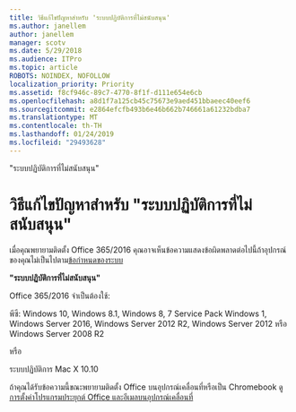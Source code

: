 ```yaml
---
title: วิธีแก้ไขปัญหาสำหรับ 'ระบบปฏิบัติการที่ไม่สนับสนุน'
ms.author: janellem
author: janellem
manager: scotv
ms.date: 5/29/2018
ms.audience: ITPro
ms.topic: article
ROBOTS: NOINDEX, NOFOLLOW
localization_priority: Priority
ms.assetid: f8cf946c-89c7-4770-8f1f-d111e654e6cb
ms.openlocfilehash: a8d1f7a125cb45c75673e9aed451bbaeec40eef6
ms.sourcegitcommit: e2864efcfb493b6e46b662b746661a61232bdba7
ms.translationtype: MT
ms.contentlocale: th-TH
ms.lasthandoff: 01/24/2019
ms.locfileid: "29493628"
---
```

"ระบบปฏิบัติการที่ไม่สนับสนุน"

# <a name="solutions-for-unsupported-operating-system"></a>วิธีแก้ไขปัญหาสำหรับ "ระบบปฏิบัติการที่ไม่สนับสนุน"

เมื่อคุณพยายามติดตั้ง Office 365/2016 คุณอาจเห็นข้อความแสดงข้อผิดพลาดต่อไปนี้ถ้าอุปกรณ์ของคุณไม่เป็นไปตาม[ข้อกำหนดของระบบ](https://products.office.com/office-system-requirements)
  
 **"ระบบปฏิบัติการที่ไม่สนับสนุน"**
  
Office 365/2016 จำเป็นต้องใช้:
  
พีซี: Windows 10, Windows 8.1, Windows 8, 7 Service Pack Windows 1, Windows Server 2016, Windows Server 2012 R2, Windows Server 2012 หรือ Windows Server 2008 R2
  
หรือ
  
ระบบปฏิบัติการ Mac X 10.10
  
ถ้าคุณได้รับข้อความนี้ขณะพยายามติดตั้ง Office บนอุปกรณ์เคลื่อนที่หรือเป็น Chromebook ดู[การตั้งค่าโปรแกรมประยุกต์ Office และอีเมลบนอุปกรณ์เคลื่อนที่](https://support.office.com/article/7dabb6cb-0046-40b6-81fe-767e0b1f014f?wt.mc_id=Alchemy_ClientDIA.aspx)
  

